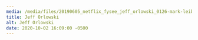 ```yaml
---
media: /media/files/20190605_netflix_fysee_jeff_orlowski_0126-mark-leibowitz-markleibowitzpictures.jpg
title: Jeff Orlowski
alt: Jeff Orlowski
date: 2020-10-02 16:09:00 -0500
---
```

